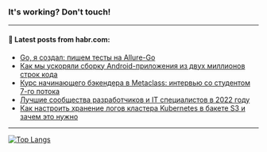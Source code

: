 ### It's working? Don't touch!

---
<!--
#### 🛠️ Technical stack:

![C++](https://img.shields.io/badge/C++-informational?logo=c%2B%2B&style=flat&logoColor=white&color=9C033A)
![Java](https://img.shields.io/badge/Java-informational?logo=java&style=flat&logoColor=white&color=007396)
![Kotlin](https://img.shields.io/badge/Kotlin-informational?logo=Kotlin&style=flat&logoColor=white&color=0095D5)
![JS](https://img.shields.io/badge/JS-informational?logo=javaScript&style=flat&logoColor=black&color=F7Df1E) <br>
![HTML5](https://img.shields.io/badge/HTML5-informational?logo=html5&style=flat&logoColor=white&color=E34F26)
![CSS3](https://img.shields.io/badge/CSS3-informational?logo=css3&style=flat&logoColor=white&color=157286)
![Sass](https://img.shields.io/badge/Saas-informational?logo=sass&style=flat&logoColor=white&color=hotpink)
![PHP](https://img.shields.io/badge/PHP-informational?logo=php&style=flat&logoColor=white&color=777BB4) <br>
![WebPAck](https://img.shields.io/badge/WebPack-informational?logo=webPack&style=flat&logoColor=white&color=FF6F00)
![Bootstrap](https://img.shields.io/badge/Bootstrap-informational?logo=Bootstrap&style=flat&logoColor=white&color=7952B3)
![MySQL](https://img.shields.io/badge/MySQL-informational?logo=MySQL&style=flat&logoColor=white&color=00f) <br>
![NodeJS](https://img.shields.io/badge/NodeJS-informational?logo=node.js&style=flat&logoColor=white&color=43853D)
![Spring](https://img.shields.io/badge/Spring-informational?logo=Spring&style=flat&logoColor=white&color=0A9EDC)
![Angular](https://img.shields.io/badge/Vue-informational?logo=vue.js&style=flat&logoColor=white&color=red)
![Git](https://img.shields.io/badge/Git-informational?logo=git&style=flat&logoColor=white&color=darkorange)

___
-->

#### 💬 Latest posts from habr.com:

<!-- BLOG-POST-LIST:START -->
- [Go, я создал: пишем тесты на Allure-Go](https://habr.com/ru/post/677690/?utm_source=habrahabr&utm_medium=rss&utm_campaign=677690)
- [Как мы ускоряли сборку Android-приложения из двух миллионов строк кода](https://habr.com/ru/post/678786/?utm_source=habrahabr&utm_medium=rss&utm_campaign=678786)
- [Курс начинающего бэкендера в Metaclass: интервью со студентом 7-го потока](https://habr.com/ru/post/679110/?utm_source=habrahabr&utm_medium=rss&utm_campaign=679110)
- [Лучшие сообщества разработчиков и IT специалистов в 2022 году](https://habr.com/ru/post/679272/?utm_source=habrahabr&utm_medium=rss&utm_campaign=679272)
- [Как настроить хранение логов кластера Kubernetes в бакете S3 и зачем это нужно](https://habr.com/ru/post/677860/?utm_source=habrahabr&utm_medium=rss&utm_campaign=677860)
<!-- BLOG-POST-LIST:END -->

---

[![Top Langs](https://github-readme-stats.vercel.app/api/top-langs/?username=zloylis&layout=compact&hide_border=true&theme=dracula)](https://github.com/zloylis)
